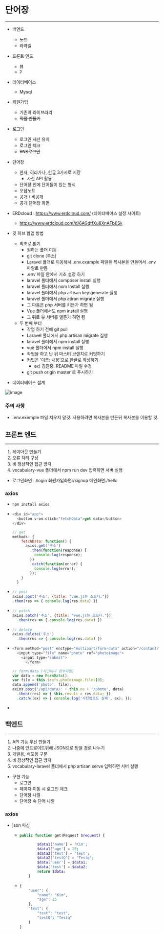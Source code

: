 # 단어장

<hr>

- 백엔드
  - ~~노드~~
  - 라라벨
- 프론트 엔드
  - 뷰
  - ~~?~~
- 데이터베이스
  - Mysql
- 회원가입
  - 기존의 라이브러리
  - ~~직접 만들기~~
- 로그인
  - 로그인 세션 유지
  - 로그인 체크
  - ~~SNS로그인~~
- 단어장
  - 한자, 히라가나, 한글 3가지로 저장
    - 사전 API 활용
  - 단어장 안에 단어들이 있는 형식
  - 오답노트
  - 공개 / 비공개
  - 공개 단어장 화면



- ERDcloud : https://www.erdcloud.com/ (데이터베이스 설정 사이트)
  - https://www.erdcloud.com/d/6AGdtfXu8XnAFb6Sk
- 깃 허브 협업 방법
  - 최초로 받기
    - 원하는 폴더 이동
    - git clone (주소)
    - Laravel 폴더로 이동해서 .env.example 파일을 복사본을 만들어서 .env 파일로 만듬
    - .env 파일 안에서 기초 설정 하기
    - laravel 폴더에서 composer install 실행
    - laravel 폴더에서 nom Install 실행
    - laravel 폴더에서 php artisan key:generate 실행
    - laravel 폴더에서 php atiran migrate 실행
    - 그 다음은 php 서버를 키든가 하면 됨
    - Vue 폴더에서도 npm install 실행
    - 그 뒤로 뷰 서버를 열든가 하면 됨
  - 두 번째 부터
    - 작업 하기 전에 git pull
    - Laravel 폴더에서 php artisan migrate 실행
    - laravel 폴더에서 npm install 실행
    - vue 폴더에서 npm install 실행
    - 작업을 하고 난 뒤 마스터 브랜치로 커밋하기
    - 커밋은 '이름: 내용'으로 한글로 작성하기
      - ex) 김진홍: README 파일 수정
    - git push origin master 로 푸시하기
- 데이터베이스 설계

![image](https://user-images.githubusercontent.com/52005780/126865081-cf3064ce-6f1b-473b-ad4b-e94fad5229e0.png)





### 주의 사항

- .env.exemple 파일 지우지 말것. 사용하려면 복사본을 만든뒤 복사본을 이용할 것.

## 프론트 엔드

<hr>

1. 레이아웃 만들기
2. 오류 처리 구상
3. 비 정상적인 접근 방지
4. vocabulary-vue 폴더에서 npm run dev 입력하면 서버 실행



- 로그인화면 : /login
  회원가입화면:/signup
  메인화면:/hello



### axios

- ```bash
  npm install axios
  ```

- ```js
  <div id="app">
    <button v-on:click="fetchData">get data</button>
  </div>
  
  // get
  methods: {
      fetchData: function() {
        axios.get('주소')
          .then(function(response) {
            console.log(response);
          })
          .catch(function(error) {
            console.log(error);
          });
      }
    }
  ```

- ```js
  // post
  axios.post('주소', {title: "vue.js는 조으다."}) 
  .then(res => { console.log(res.data) })
  ```

- ```js
  // patch
  axios.patch('주소', {title: "vue.js는 조으다."}) 
    .then(res => { console.log(res.data) })
  
  
  ```

- ```js
  // delete
  axios.delete('주소')
    .then(res => { console.log(res.data) })
  
  
  ```

- ```js
  <form method="post" enctype="multipart/form-data" action="/contant/124/photo"> 
    <input type="file" name="photo" ref="photoimage"> 
      <input type="submit"> 
        </form>
  
  // form/data (사진이나 첨부파일)
  var data = new FormData(); 
  var file = this.$refs.photoimage.files[0]; 
  data.append('photo', file); 
  axios.post('/api/data/' + this.no + '/photo', data) 
    .then((res) => { this.result = res.data; }) 
    .catch((ex) => { console.log('사진업로드 실패', ex); });
  
  
  ```

- 

## 백엔드 

<hr>

1. API 기능 우선 만들기
2. 나중에 안드로이드위해 JSON으로 받을 경로 나누기
3. 개발용, 배포용 구분
4. 비 정상적인 접근 방지
5. vocabulary-laravel 폴더에서 php artisan serve 입력하면 서버 실행



- 구현 기능
  - 로그인
  - 페이지 이동 시 로그인 체크
  - 단어장 나열
  - 단어장 속 단어 나열

### axios 

- json 파싱
  - ```php
    public function get(Request $request) {
    
            $data1['name'] = 'Kim';
            $data1['age'] = 25;
            $data2['test'] = 'test';
            $data2['testQ'] = 'Testq';
            $data['user'] = $data1;
            $data['test'] = $data2;
            return $data;
        }
    ```

  - ```php
    {
        "user": {
            "name": "Kim",
            "age": 25
        },
        "test": {
            "test": "test",
            "testQ": "Testq"
        }
    }
    ```


